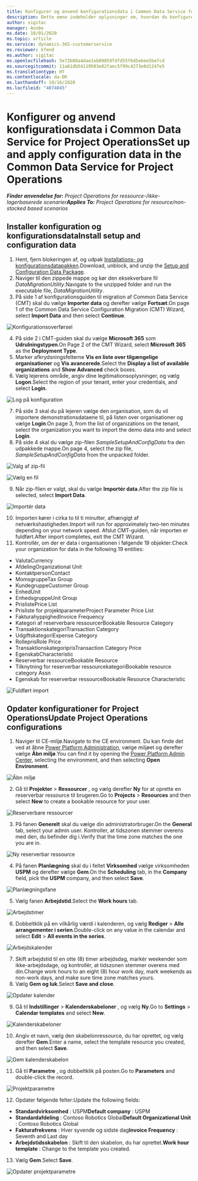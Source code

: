 ```yaml
---
title: Konfigurer og anvend konfigurationsdata i Common Data Service for Project Operations
description: Dette emne indeholder oplysninger om, hvordan du konfigurerer og anvender demonstrationskonfiguration og konfigurationsdata i Project Operations.
author: sigitac
manager: Annbe
ms.date: 10/01/2020
ms.topic: article
ms.service: dynamics-365-customerservice
ms.reviewer: kfend
ms.author: sigitac
ms.openlocfilehash: 5e72b88a4dae1eb89859fdfd55f6d5e6ee5befcd
ms.sourcegitcommit: 11a61db54119503e82faec5f99c4273e8d1247e5
ms.translationtype: HT
ms.contentlocale: da-DK
ms.lasthandoff: 10/16/2020
ms.locfileid: "4074045"
---
```

# <a name="set-up-and-apply-configuration-data-in-the-common-data-service-for-project-operations"></a><span data-ttu-id="c5c41-103">Konfigurer og anvend konfigurationsdata i Common Data Service for Project Operations</span><span class="sxs-lookup"><span data-stu-id="c5c41-103">Set up and apply configuration data in the Common Data Service for Project Operations</span></span>

<span data-ttu-id="c5c41-104">_**Finder anvendelse for:** Project Operations for ressource-/ikke-lagerbaserede scenarier_</span><span class="sxs-lookup"><span data-stu-id="c5c41-104">_**Applies To:** Project Operations for resource/non-stocked based scenarios_</span></span>

## <a name="install-setup-and-configuration-data"></a><span data-ttu-id="c5c41-105">Installer konfiguration og konfigurationsdata</span><span class="sxs-lookup"><span data-stu-id="c5c41-105">Install setup and configuration data</span></span>

1. <span data-ttu-id="c5c41-106">Hent, fjern blokeringen af, og udpak [Installations- og konfigurationsdatapakken](https://download.microsoft.com/download/1/3/4/1349369c-6209-42b7-b3b4-5be0e67cacd8/ProjOpsSampleSetupData-%20Integrated%20UR1.zip).</span><span class="sxs-lookup"><span data-stu-id="c5c41-106">Download, unblock, and unzip the [Setup and Configuration Data Package](https://download.microsoft.com/download/1/3/4/1349369c-6209-42b7-b3b4-5be0e67cacd8/ProjOpsSampleSetupData-%20Integrated%20UR1.zip).</span></span>
2. <span data-ttu-id="c5c41-107">Naviger til den zippede mappe og kør den eksekverbare fil *DataMigrationUtility*.</span><span class="sxs-lookup"><span data-stu-id="c5c41-107">Navigate to the unzipped folder and run the executable file, *DataMigrationUtility*.</span></span>
3. <span data-ttu-id="c5c41-108">På side 1 af konfigurationsguiden til migration af Common Data Service (CMT) skal du vælge **Importer data** og derefter vælge **Fortsæt**.</span><span class="sxs-lookup"><span data-stu-id="c5c41-108">On page 1 of the Common Data Service Configuration Migration (CMT) Wizard, select **Import Data** and then select **Continue**.</span></span>

![Konfigurationsoverførsel](./media/1ConfigurationMigration.png)

4. <span data-ttu-id="c5c41-110">På side 2 i CMT-guiden skal du vælge **Microsoft 365** som **Udrulningstypen**.</span><span class="sxs-lookup"><span data-stu-id="c5c41-110">On Page 2 of the CMT Wizard, select **Microsoft 365** as the **Deployment Type**.</span></span>
5. <span data-ttu-id="c5c41-111">Marker afkrydsningsfelterne **Vis en liste over tilgængelige organisationer** og **Vis avancerede**.</span><span class="sxs-lookup"><span data-stu-id="c5c41-111">Select the **Display a list of available organizations** and **Show Advanced** check boxes.</span></span>
6. <span data-ttu-id="c5c41-112">Vælg lejerens område, angiv dine legitimationsoplysninger, og vælg **Logon**.</span><span class="sxs-lookup"><span data-stu-id="c5c41-112">Select the region of your tenant, enter your credentials, and select **Login**.</span></span>

![Log på konfiguration](./media/2ConfigurationSignin.png)

7. <span data-ttu-id="c5c41-114">På side 3 skal du på lejeren vælge den organisation, som du vil importere demonstrationsdataene til, på listen over organisationer og vælge **Login**.</span><span class="sxs-lookup"><span data-stu-id="c5c41-114">On page 3, from the list of organizations on the tenant, select the organization you want to import the demo data into and select **Login**.</span></span>
8. <span data-ttu-id="c5c41-115">På side 4 skal du vælge zip-filen *SampleSetupAndConfigData* fra den udpakkede mappe.</span><span class="sxs-lookup"><span data-stu-id="c5c41-115">On page 4, select the zip file, *SampleSetupAndConfigData* from the unpacked folder.</span></span>

![Valg af zip-fil](./media/3ZipFile.png)

![Vælg en fil](./media/4SelectAFile.png)

9. <span data-ttu-id="c5c41-118">Når zip-filen er valgt, skal du vælge **Importér data**.</span><span class="sxs-lookup"><span data-stu-id="c5c41-118">After the zip file is selected, select **Import Data**.</span></span>

![Importér data](./media/5ImportData.png)

10. <span data-ttu-id="c5c41-120">Importen kører i cirka to til ti minutter, afhængigt af netværkshastigheden.</span><span class="sxs-lookup"><span data-stu-id="c5c41-120">Import will run for approximately two-ten minutes depending on your network speed.</span></span> <span data-ttu-id="c5c41-121">Afslut CMT-guiden, når importen er fuldført.</span><span class="sxs-lookup"><span data-stu-id="c5c41-121">After import completes, exit the CMT Wizard.</span></span> 
11. <span data-ttu-id="c5c41-122">Kontrollér, om der er data i organisationen i følgende 19 objekter:</span><span class="sxs-lookup"><span data-stu-id="c5c41-122">Check your organization for data in the following 19 entities:</span></span>

  - <span data-ttu-id="c5c41-123">Valuta</span><span class="sxs-lookup"><span data-stu-id="c5c41-123">Currency</span></span>
  - <span data-ttu-id="c5c41-124">Afdeling</span><span class="sxs-lookup"><span data-stu-id="c5c41-124">Organizational Unit</span></span>
  - <span data-ttu-id="c5c41-125">Kontaktperson</span><span class="sxs-lookup"><span data-stu-id="c5c41-125">Contact</span></span>
  - <span data-ttu-id="c5c41-126">Momsgruppe</span><span class="sxs-lookup"><span data-stu-id="c5c41-126">Tax Group</span></span>
  - <span data-ttu-id="c5c41-127">Kundegruppe</span><span class="sxs-lookup"><span data-stu-id="c5c41-127">Customer Group</span></span>
  - <span data-ttu-id="c5c41-128">Enhed</span><span class="sxs-lookup"><span data-stu-id="c5c41-128">Unit</span></span>
  - <span data-ttu-id="c5c41-129">Enhedsgruppe</span><span class="sxs-lookup"><span data-stu-id="c5c41-129">Unit Group</span></span>
  - <span data-ttu-id="c5c41-130">Prisliste</span><span class="sxs-lookup"><span data-stu-id="c5c41-130">Price List</span></span>
  - <span data-ttu-id="c5c41-131">Prisliste for projektparameter</span><span class="sxs-lookup"><span data-stu-id="c5c41-131">Project Parameter Price List</span></span>
  - <span data-ttu-id="c5c41-132">Fakturahyppighed</span><span class="sxs-lookup"><span data-stu-id="c5c41-132">Invoice Frequency</span></span>
  - <span data-ttu-id="c5c41-133">Kategori af reserverbare ressourcer</span><span class="sxs-lookup"><span data-stu-id="c5c41-133">Bookable Resource Category</span></span>
  - <span data-ttu-id="c5c41-134">Transaktionskategori</span><span class="sxs-lookup"><span data-stu-id="c5c41-134">Transaction Category</span></span>
  - <span data-ttu-id="c5c41-135">Udgiftskategori</span><span class="sxs-lookup"><span data-stu-id="c5c41-135">Expense Category</span></span>
  - <span data-ttu-id="c5c41-136">Rollepris</span><span class="sxs-lookup"><span data-stu-id="c5c41-136">Role Price</span></span>
  - <span data-ttu-id="c5c41-137">Transaktionskategoripris</span><span class="sxs-lookup"><span data-stu-id="c5c41-137">Transaction Category Price</span></span>
  - <span data-ttu-id="c5c41-138">Egenskab</span><span class="sxs-lookup"><span data-stu-id="c5c41-138">Characteristic</span></span>
  - <span data-ttu-id="c5c41-139">Reserverbar ressource</span><span class="sxs-lookup"><span data-stu-id="c5c41-139">Bookable Resource</span></span>
  - <span data-ttu-id="c5c41-140">Tilknytning for reserverbar ressourcekategori</span><span class="sxs-lookup"><span data-stu-id="c5c41-140">Bookable resource category Assn</span></span>
  - <span data-ttu-id="c5c41-141">Egenskab for reserverbar ressource</span><span class="sxs-lookup"><span data-stu-id="c5c41-141">Bookable Resource Characteristic</span></span>

![Fuldført import](./media/6CompleteImport.png)

## <a name="update-project-operations-configurations"></a><span data-ttu-id="c5c41-143">Opdater konfigurationer for Project Operations</span><span class="sxs-lookup"><span data-stu-id="c5c41-143">Update Project Operations configurations</span></span>

1. <span data-ttu-id="c5c41-144">Naviger til CE-miljø.</span><span class="sxs-lookup"><span data-stu-id="c5c41-144">Navigate to the CE environment.</span></span> <span data-ttu-id="c5c41-145">Du kan finde det ved at åbne [Power Platform Administration](https://admin.powerplatform.microsoft.com/environments), vælge miljøet og derefter vælge **Åbn miljø**.</span><span class="sxs-lookup"><span data-stu-id="c5c41-145">You can find it by opening the [Power Platform Admin Center](https://admin.powerplatform.microsoft.com/environments), selecting the environment, and then selecting **Open Environment**.</span></span> 

![Åbn miljø](./media/7OpenEnvironment.png)

2. <span data-ttu-id="c5c41-147">Gå til **Projekter** > **Ressourcer** , og vælg derefter **Ny** for at oprette en reserverbar ressource til brugeren.</span><span class="sxs-lookup"><span data-stu-id="c5c41-147">Go to **Projects** > **Resources** and then select **New** to create a bookable resource for your user.</span></span>

![Reserverbare ressourcer](./media/8BookableResources.png)

3. <span data-ttu-id="c5c41-149">På fanen **Generelt** skal du vælge din administratorbruger.</span><span class="sxs-lookup"><span data-stu-id="c5c41-149">On the **General** tab, select your admin user.</span></span> <span data-ttu-id="c5c41-150">Kontroller, at tidszonen stemmer overens med den, du befinder dig i.</span><span class="sxs-lookup"><span data-stu-id="c5c41-150">Verify that the time zone matches the one you are in.</span></span> 

![Ny reserverbar ressource](./media/9NewBookableResource.png)

4. <span data-ttu-id="c5c41-152">På fanen **Planlægning** skal du i feltet **Virksomhed** vælge virksomheden **USPM** og derefter vælge **Gem**.</span><span class="sxs-lookup"><span data-stu-id="c5c41-152">On the **Scheduling** tab, in the **Company** field, pick the **USPM** company, and then select **Save**.</span></span> 

![Planlægningsfane](./media/10SchedulingTab.png)

5. <span data-ttu-id="c5c41-154">Vælg fanen **Arbejdstid**.</span><span class="sxs-lookup"><span data-stu-id="c5c41-154">Select the **Work hours** tab.</span></span>  

![Arbejdstimer](./media/11WorkHours.png)

6. <span data-ttu-id="c5c41-156">Dobbeltklik på en vilkårlig værdi i kalenderen, og vælg **Rediger** > **Alle arrangementer i serien**.</span><span class="sxs-lookup"><span data-stu-id="c5c41-156">Double-click on any value in the calendar and select **Edit** > **All events in the series**.</span></span> 

![Arbejdskalender](./media/12WorkCalendar.png)

7. <span data-ttu-id="c5c41-158">Skift arbejdstid til en otte (8) timer arbejdsdag, markér weekender som ikke-arbejdsdage, og kontrollér, at tidszonen stemmer overens med din.</span><span class="sxs-lookup"><span data-stu-id="c5c41-158">Change work hours to an eight (8) hour work day, mark weekends as non-work days, and make sure time zone matches yours.</span></span> 
8. <span data-ttu-id="c5c41-159">Vælg **Gem og luk**.</span><span class="sxs-lookup"><span data-stu-id="c5c41-159">Select **Save and close**.</span></span>

![Opdater kalender](./media/13UpdateCalendar.png)

9. <span data-ttu-id="c5c41-161">Gå til **Indstillinger** > **Kalenderskabeloner** , og vælg **Ny**.</span><span class="sxs-lookup"><span data-stu-id="c5c41-161">Go to **Settings** > **Calendar templates** and select **New**.</span></span>
 
 ![Kalenderskabeloner](./media/14CalendarTemplates.png)
 
 10. <span data-ttu-id="c5c41-163">Angiv et navn, vælg den skabelonressource, du har oprettet, og vælg derefter **Gem**.</span><span class="sxs-lookup"><span data-stu-id="c5c41-163">Enter a name, select the template resource you created, and then select **Save**.</span></span> 
 
 ![Gem kalenderskabelon](./media/15SaveCalendarTemplate.png)
 
 11. <span data-ttu-id="c5c41-165">Gå til **Parametre** , og dobbeltklik på posten.</span><span class="sxs-lookup"><span data-stu-id="c5c41-165">Go to **Parameters** and double-click the record.</span></span> 
 
 ![Projektparametre](./media/16ProjectParameters.png)
 
12. <span data-ttu-id="c5c41-167">Opdater følgende felter:</span><span class="sxs-lookup"><span data-stu-id="c5c41-167">Update the following fields:</span></span>

 - <span data-ttu-id="c5c41-168">**Standardvirksomhed** : USPM</span><span class="sxs-lookup"><span data-stu-id="c5c41-168">**Default company** : USPM</span></span>
 - <span data-ttu-id="c5c41-169">**Standardafdeling** : Contoso Robotics Global</span><span class="sxs-lookup"><span data-stu-id="c5c41-169">**Default Organizational Unit** : Contoso Robotics Global</span></span>
 - <span data-ttu-id="c5c41-170">**Fakturafrekvens** : Hver syvende og sidste dag</span><span class="sxs-lookup"><span data-stu-id="c5c41-170">**Invoice Frequency** : Seventh and Last day</span></span>
 - <span data-ttu-id="c5c41-171">**Arbejdstidsskabelon** : Skift til den skabelon, du har oprettet.</span><span class="sxs-lookup"><span data-stu-id="c5c41-171">**Work hour template** : Change to the template you created.</span></span>

13. <span data-ttu-id="c5c41-172">Vælg **Gem**.</span><span class="sxs-lookup"><span data-stu-id="c5c41-172">Select **Save**.</span></span> 

![Opdater projektparametre](./media/17UpdatedProjectParameters.png)
